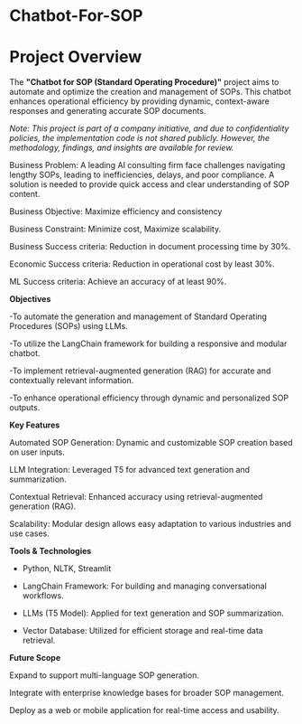 # Chatbot-For-SOP

# Project Overview

The **"Chatbot for SOP (Standard Operating Procedure)"** project aims to automate and optimize the creation and management of SOPs. 
This chatbot enhances operational efficiency by providing dynamic, context-aware responses and generating accurate SOP documents. 

*Note: This project is part of a company initiative, and due to confidentiality policies, the implementation code is not shared publicly. However, the methodology, findings, and insights are available for review.*

Business Problem: A leading AI consulting firm face challenges navigating lengthy SOPs, leading to inefficiencies, delays, and poor compliance. A solution is needed to provide quick access and clear understanding of SOP content.

Business Objective: Maximize efficiency and consistency

Business Constraint: Minimize cost, Maximize scalability.

Business Success criteria: Reduction in document processing time by 30%.

Economic Success criteria: Reduction in operational cost by least 30%.

ML Success criteria: Achieve an accuracy of at least 90%.

**Objectives**

-To automate the generation and management of Standard Operating Procedures (SOPs) using LLMs.

-To utilize the LangChain framework for building a responsive and modular chatbot.

-To implement retrieval-augmented generation (RAG) for accurate and contextually relevant information.

-To enhance operational efficiency through dynamic and personalized SOP outputs.

**Key Features**

Automated SOP Generation: Dynamic and customizable SOP creation based on user inputs.

LLM Integration: Leveraged T5 for advanced text generation and summarization.

Contextual Retrieval: Enhanced accuracy using retrieval-augmented generation (RAG).

Scalability: Modular design allows easy adaptation to various industries and use cases.

**Tools & Technologies**

- Python, NLTK, Streamlit

- LangChain Framework: For building and managing conversational workflows.

- LLMs (T5 Model): Applied for text generation and SOP summarization.

- Vector Database: Utilized for efficient storage and real-time data retrieval.

**Future Scope**

Expand to support multi-language SOP generation.

Integrate with enterprise knowledge bases for broader SOP management.

Deploy as a web or mobile application for real-time access and usability.


